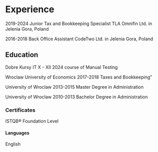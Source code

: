 <!DOCTYPE html>
<html>
<body>

<h1>Experience</h1>
<p>2019-2024 Junior Tax and Bookkeeping Specialist
TLA Omnifin Ltd. in Jelenia Gora, Poland</p>
<p>2016-2018 Back Office Assistant
CodeTwo Ltd. in Jelenia Gora, Poland</p>

<h2>Education</h2>
<p> Dobre Kursy IT
X - XII 2024 course of Manual Testing</p>
<p> Wroclaw University of Economics
2017-2018 Taxes and Bookkeeping”</p>
<p> University of Wroclaw
2013-2015 Master Degree in Administration</p>
<p> University of Wroclaw
2010-2013 Bachelor Degree in Administration</p>

<h3>Certificates</h3>
<p> ISTQB® Foundation Level</p>

<h4>Languages</h4>
<p> English</p>

</body>
</html>
